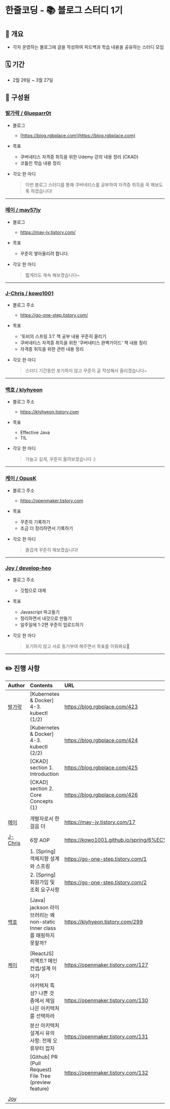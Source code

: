 # 한줄코딩 - 📚 블로그 스터디 1기

## 🧐 개요

- 각자 운영하는 블로그에 글을 작성하여 피드백과 학습 내용을 공유하는 스터디 모임

## 🗓 기간

- 2월 26일 ~ 3월 27일

## 👫 구성원

### [발가락 / 6lueparr0t](https://github.com/6lueparr0t)

- 블로그
  - [https://blog.rgbplace.com](https://blog.rgbplace.com)

- 목표
  - 쿠버네티스 자격증 취득을 위한 Udemy 강의 내용 정리 (CKAD)
  - 코틀린 학습 내용 정리

- 각오 한 마디
  > 이번 블로그 스터디를 통해 쿠버네티스를 공부하여 자격증 취득을 꼭 해보도록 하겠습니다!

---

### [메이 / may57jy](https://github.com/may57jy)

- 블로그
  - https://may-jy.tistory.com/

- 목표
  - 꾸준히 쌓아올리려 합니다.

- 각오 한 마디
  > 짧게라도 계속 해보겠습니다~

---

### [J-Chris / kowo1001](https://github.com/kowo1001)

- 블로그 주소
  - https://go-one-step.tistory.com/

- 목표
  - '토비의 스프링 3.1' 책 공부 내용 꾸준히 올리기 
  - 쿠버네티스 자격증 취득을 위한 '쿠버네티스 완벽가이드' 책 내용 정리
  - 자격증 취득을 위한 관련 내용 정리

- 각오 한 마디
  > 스터디 기간동안 포기하지 않고 꾸준히 글 작성해서 올리겠습니다~

---

### [백호 / klyhyeon](https://github.com/klyhyeon)

- 블로그 주소
  - https://klyhyeon.tistory.com

- 목표
  - Effective Java 
  - TIL

- 각오 한 마디
  > 가늘고 길게, 꾸준히 올려보겠습니다 :)

---

### [케이 / OpusK](https://github.com/OpusK)

- 블로그 주소
  - https://openmaker.tistory.com

- 목표
  - 꾸준히 기록하기
  - 조금 더 정리하면서 기록하기

- 각오 한 마디
  > 즐겁게 꾸준히 해보겠습니다!

---

### [Joy / develop-heo](https://github.com/develop-heo)

- 블로그 주소
  - 깃헙으로 대체

- 목표
  - Javascript 파고들기
  - 정리하면서 내것으로 만들기
  - 일주일에 1-2편 꾸준히 업로드하기

- 각오 한 마다
  > 포기하지 않고 서로 동기부여 해주면서 목표를 이뤄봐요👊

---

## ✏️ 진행 사항

|Author|Contents|URL|
|:---|:---|:---|
|[발가락][발가락]|\[Kubernetes & Docker\] 4-3. kubectl (1/2)|https://blog.rgbplace.com/423|
||\[Kubernetes & Docker\] 4-3. kubectl (2/2)|https://blog.rgbplace.com/424|
||\[CKAD\] section 1. Introduction|https://blog.rgbplace.com/425|
||\[CKAD\] section 2. Core Concepts (1)|https://blog.rgbplace.com/426|
| | | |
|[메이][메이]|개발자로서 한걸음 더|https://may-jy.tistory.com/17|
| | | |
|[J-Chris][J-Chris]|6장 AOP|https://kowo1001.github.io/spring/6%EC%9E%A5_AOP/|
| |1. \[Spring\] 객체지향 설계와 스프링|https://go-one-step.tistory.com/1|
| |2. \[Spring\] 회원가입 및 조회 요구사항|https://go-one-step.tistory.com/2|
| | | |
|[백호][백호]|\[Java\] jackson 라이브러리는 왜 non-static Inner class를 매핑하지 못할까?|https://klyhyeon.tistory.com/299|
| | | |
|[케이][케이]|\[ReactJS\] 리액트? 메인 컨셉/설계 이야기|https://openmaker.tistory.com/127|
| |아키텍처 특성? 나쁜 것 중에서 제일 나은 아키텍처를 선택하라|https://openmaker.tistory.com/130|
| |분산 아키텍처 설계시 유의 사항: 전제 오류부터 잡자|https://openmaker.tistory.com/131|
| |\[Github\] PR (Pull Request) File Tree (preview feature)|https://openmaker.tistory.com/132|
| | | |
|[Joy][Joy]|||

[발가락]: https://github.com/6lueparr0t
[메이]: https://github.com/may57jy
[J-Chris]: https://github.com/kowo1001
[백호]: https://github.com/klyhyeon
[케이]: https://github.com/OpusK
[Joy]: https://github.com/develop-heo

